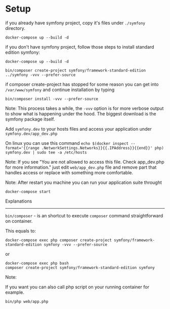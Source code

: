 # Setup

if you already have symfony project, copy it's files under `./symfony` directory.

`docker-compose up --build -d`

if you don't have symfony project, follow those steps to install standard edition symfony:

`docker-compose up --build -d`

`bin/composer create-project symfony/framework-standard-edition ../symfony -vvv --prefer-source`

if composer create-project has stopped for some reason you can get into `/var/www/symfony` and continue installation by typing

`bin/composer install -vvv --prefer-source`

Note: This process takes a while, the `-vvv` option is for more verbose output to show what is happening under the hood. The biggest download is the symfony package itself.

Add `symfony.dev` to your hosts files and access your application under `symfony.dev/app_dev.php`

On linux you can use this command `echo $(docker inspect --format='{{range .NetworkSettings.Networks}}{{.IPAddress}}{{end}}' php) symfony.dev | sudo tee -a /etc/hosts`

Note: If you see "You are not allowed to access this file. Check app_dev.php for more information." just edit `web/app_dev.php` file and remove part that handles access or replace with something more comfortable.

Note: After restart you machine you can run your application suite throught

`docker-compose start`

Explanations
************

`bin/composer` - is an shortcut to execute `composer` command straightforward on container.
 
 This equals to:

`docker-compose exec php composer create-project symfony/framework-standard-edition symfony -vvv --prefer-source`

or

~~~
docker-compose exec php bash
composer create-project symfony/framework-standard-edition symfony
~~~

Note:

If you want you can also call php script on your running container for example.

`bin/php web/app.php`
